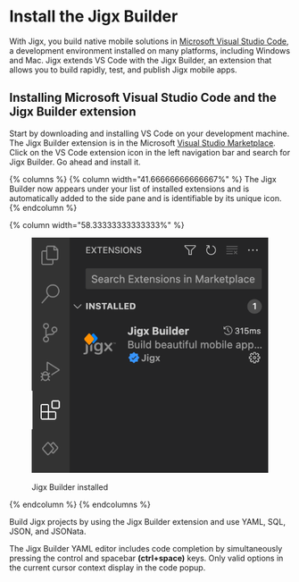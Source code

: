 # Install the Jigx Builder

With Jigx, you build native mobile solutions in [Microsoft Visual Studio Code](https://code.visualstudio.com/), a development environment installed on many platforms, including Windows and Mac. Jigx extends VS Code with the Jigx Builder, an extension that allows you to build rapidly, test, and publish Jigx mobile apps.

## Installing Microsoft Visual Studio Code and the Jigx Builder extension

Start by downloading and installing VS Code on your development machine. The Jigx Builder extension is in the Microsoft [Visual Studio Marketplace](https://marketplace.visualstudio.com/items?itemName=Jigx.jigx-builder). Click on the VS Code extension icon in the left navigation bar and search for Jigx Builder. Go ahead and install it.

{% columns %}
{% column width="41.66666666666667%" %}
The Jigx Builder now appears under your list of installed extensions and is automatically added to the side pane and is identifiable by its unique icon.
{% endcolumn %}

{% column width="58.33333333333333%" %}
<figure><img src="../.gitbook/assets/VSJBuilder.png" alt="Jigx Builder installed"><figcaption><p>Jigx Builder installed</p></figcaption></figure>
{% endcolumn %}
{% endcolumns %}

Build Jigx projects by using the Jigx Builder extension and use YAML, SQL, JSON, and JSONata.

The Jigx Builder YAML editor includes code completion by simultaneously pressing the control and spacebar **(ctrl+space)** keys. Only valid options in the current cursor context display in the code popup.
